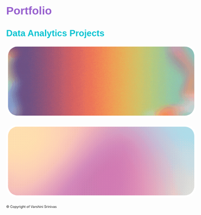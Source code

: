 <style>
  .project-container {
    position: relative;
    display: flex;
    justify-content: center; /* Center the container */
    margin-left: auto;
    margin-right: auto;
    margin-bottom: 20px;
    width: 100%; /* Set the container width to be responsive */
  }
  .project-image {
    border-radius: 30px;
    overflow: hidden;
    border: 5px solid white;
    display: block;
    max-width: 100%; /* Ensure the image scales responsively */
    height: auto;
  }
  .overlay {
    position: absolute;
    top: -5px;
    left: -5px;
    right: -5px;
    bottom: -5px;
    background-color: rgba(255, 255, 255, 0.75);
    display: flex;
    align-items: center;
    justify-content: center;
    opacity: 0;
    transition: opacity 0.15s ease;
    border-radius: 35px;
  }
  .project-title {
    font-family: 'Jost', sans-serif;
    text-align: left; /* Left-align the h3 text */
    color: #EC3B83;
    font-size: 28px;
    margin: 0;
    padding: 20px;
    text-shadow: 0 0 10px rgba(255, 255, 255, 0.8),
                 0 0 20px rgba(255, 255, 255, 0.8),
                 0 0 30px rgba(255, 255, 255, 0.8);
    letter-spacing: 1px;
  }
  .project-container:hover .overlay {
    opacity: 1;
  }
</style>

<link href='https://fonts.googleapis.com/css?family=Bungee+Shade|Black+Han+Sans|Bebas+Neue|Jost' rel='stylesheet'>

# <span style="font-family: 'Bungee Shade', sans-serif; color: #9760ce; font-size: 30px;">Portfolio</span>

## <span style="font-family: 'Bungee Shade', sans-serif; color: #04c3d1; font-size: 24px;">Data Analytics Projects</span>

<div class="project-container">
  <a href="https://v4rshi.github.io/seasons_eda.html">
    <img src="images/spotify_project/seasons_eda.gif?raw=true" alt="Seasons EDA" class="project-image">
    <div class="overlay">
      <h3 class="project-title">Analyzing 9 years of Spotify Data</h3>
    </div>
  </a>
</div>

<div class="project-container">
  <a href="https://v4rshi.github.io/sentiment_analysis.html">
    <img src="images/spotify_project/sentiment_analysis.gif?raw=true" alt="Sentiment Analysis" class="project-image">
    <div class="overlay">
      <h3 class="project-title">Sentiment Analysis on Spotify Data</h3>
    </div>
  </a>
</div>

<p style="font-size:9px">© Copyright of Varshini Srinivas</p>
